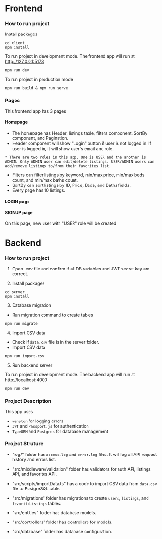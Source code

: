 # Frontend


### How to run project
Install packages

```
cd client
npm install
```

To run project in development mode. The frontend app will run at http://127.0.0.1:5173 

```
npm run dev

```

To run project in production mode

```
npm run build & npm run serve

```



### Pages
This frontend app has 3 pages
#### Homepage
- The homepage has Header, listings table, filters component, SortBy component, and Pagination.
- Header component will show "Login" button if user is not logged in. If user is logged in, it will show user's email and role. 
```
* There are two roles in this app. One is USER and the another is ADMIN. Only ADMIN user can edit/delete listings. USER/ADMIN users can add/remove listings to/from their favorites list.  
```
- Filters can filter listings by keyword, min/max price, min/max beds count, and min/max baths count.
- SortBy can sort listings by ID, Price, Beds, and Baths fields.
- Every page has 10 listings. 

#### LOGIN page

#### SIGNUP page
On this page, new user with "USER" role will be created




# Backend

### How to run project

1) Open .env file and confirm if all DB variables and JWT secret key are correct.

2) Install packages

```
cd server
npm install
```

3) Database migration 

- Run migration command to create tables
```
npm run migrate
```

4) Import CSV data

- Check if `data.csv` file is in the server folder.
- Import CSV data
```
npm run import-csv
```

5) Run backend server

To run project in development mode. The backend app will run at http://localhost:4000 

```
npm run dev

```

### Project Description

This app uses 
 - `winston` for logging errors
 - `JWT` and `Passport.js` for authentication
 - `TypeORM` and `Postgres` for database management

### Project Struture

- "log/" folder has `access.log` and `error.log` files. It will log all API request history and errors list. 

- "src/middleware/validation" folder has validators for auth API, listings API, and favorites API.

- "src/scripts/importData.ts" has a code to import CSV data from `data.csv` file to PostgreSQL table.

- "src/migrations" folder has migrations to create `users`, `listings`, and `favoriteListings` tables.

- "src/entities" folder has database models.

- "src/controllers" folder has controllers for models.

- "src/database" folder has database configuration.


